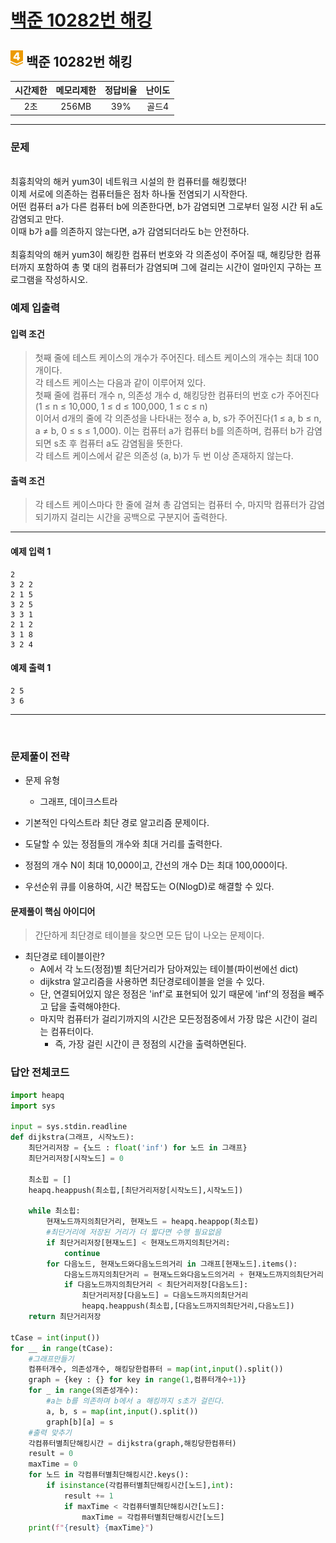 
# [백준 10282번 해킹](https://www.acmicpc.net/problem/10282)

## <img src="https://raw.githubusercontent.com/gudals-kim/Studyroom/0c61bf1ad9b6434ff624dbab4012654df8c92b01/codingtest/img/rank/gold_4.svg" width="20">  백준 10282번 해킹  


| 시간제한 | 메모리제한 | 정답비율 | 난이도 | 
|:----:|:-----:|:----:|:---:|
|  2초  | 256MB | 39%  | 골드4 |

---

### 문제

<br> 최흉최악의 해커 yum3이 네트워크 시설의 한 컴퓨터를 해킹했다!
<br> 이제 서로에 의존하는 컴퓨터들은 점차 하나둘 전염되기 시작한다.
<br> 어떤 컴퓨터 a가 다른 컴퓨터 b에 의존한다면, b가 감염되면 그로부터 일정 시간 뒤 a도 감염되고 만다.
<br> 이때 b가 a를 의존하지 않는다면, a가 감염되더라도 b는 안전하다.
<br> 
<br> 최흉최악의 해커 yum3이 해킹한 컴퓨터 번호와 각 의존성이 주어질 때, 해킹당한 컴퓨터까지 포함하여 총 몇 대의 컴퓨터가 감염되며 그에 걸리는 시간이 얼마인지 구하는 프로그램을 작성하시오.



### 예제 입출력

#### 입력 조건
> 첫째 줄에 테스트 케이스의 개수가 주어진다. 테스트 케이스의 개수는 최대 100개이다.  <br> 
> 각 테스트 케이스는 다음과 같이 이루어져 있다. <br>
> 첫째 줄에 컴퓨터 개수 n, 의존성 개수 d, 해킹당한 컴퓨터의 번호 c가 주어진다(1 ≤ n ≤ 10,000, 1 ≤ d ≤ 100,000, 1 ≤ c ≤ n) <br>
> 이어서 d개의 줄에 각 의존성을 나타내는 정수 a, b, s가 주어진다(1 ≤ a, b ≤ n, a ≠ b, 0 ≤ s ≤ 1,000). 이는 컴퓨터 a가 컴퓨터 b를 의존하며, 컴퓨터 b가 감염되면 s초 후 컴퓨터 a도 감염됨을 뜻한다. <br>
> 각 테스트 케이스에서 같은 의존성 (a, b)가 두 번 이상 존재하지 않는다. <br>
#### 출력 조건
> 각 테스트 케이스마다 한 줄에 걸쳐 총 감염되는 컴퓨터 수, 마지막 컴퓨터가 감염되기까지 걸리는 시간을 공백으로 구분지어 출력한다. <br>
---
#### 예제 입력 1
```
2
3 2 2
2 1 5
3 2 5
3 3 1
2 1 2
3 1 8
3 2 4
```
#### 예제 출력 1
```
2 5
3 6
```

---


<br>

### 문제풀이 전략
- 문제 유형
  - 그래프, 데이크스트라

- 기본적인 다익스트라 최단 경로 알고리즘 문제이다.
- 도달할 수 있는 정점들의 개수와 최대 거리를 출력한다.
- 정점의 개수 N이 최대 10,000이고, 간선의 개수 D는 최대 100,000이다.
- 우선순위 큐를 이용하여, 시간 복잡도는 O(NlogD)로 해결할 수 있다.

#### 문제풀이 핵심 아이디어
> 간단하게 최단경로 테이블을 찾으면 모든 답이 나오는 문제이다.

- 최단경로 테이블이란?
  - A에서 각 노드(정점)별 최단거리가 담아져있는 테이블(파이썬에선 dict)
  - dijkstra 알고리즘을 사용하면 최단경로테이블을 얻을 수 있다.
  - 단, 연결되어있지 않은 정점은 'inf'로 표현되어 있기 때문에 'inf'의 정점을 빼주고 답을 출력해야한다.
  - 마지막 컴퓨터가 걸리기까지의 시간은 모든정점중에서 가장 많은 시간이 걸리는 컴퓨터이다.
    - 즉, 가장 걸린 시간이 큰 정점의 시간을 출력하면된다.



### 답안 전체코드

```py
import heapq
import sys

input = sys.stdin.readline
def dijkstra(그래프, 시작노드):
    최단거리저장 = {노드 : float('inf') for 노드 in 그래프}
    최단거리저장[시작노드] = 0

    최소힙 = []
    heapq.heappush(최소힙,[최단거리저장[시작노드],시작노드])

    while 최소힙:
        현재노드까지의최단거리, 현재노드 = heapq.heappop(최소힙)
        #최단거리에 저장된 거리가 더 짧다면 수행 필요없음
        if 최단거리저장[현재노드] < 현재노드까지의최단거리:
            continue
        for 다음노드, 현재노드와다음노드의거리 in 그래프[현재노드].items():
            다음노드까지의최단거리 = 현재노드와다음노드의거리 + 현재노드까지의최단거리
            if 다음노드까지의최단거리 < 최단거리저장[다음노드]:
                최단거리저장[다음노드] = 다음노드까지의최단거리
                heapq.heappush(최소힙,[다음노드까지의최단거리,다음노드])
    return 최단거리저장

tCase = int(input())
for __ in range(tCase):
    #그래프만들기
    컴퓨터개수, 의존성개수, 해킹당한컴퓨터 = map(int,input().split())
    graph = {key : {} for key in range(1,컴퓨터개수+1)}
    for _ in range(의존성개수):
        #a는 b를 의존하며 b에서 a 해킹까지 s초가 걸린다.
        a, b, s = map(int,input().split())
        graph[b][a] = s
    #출력 맞추기
    각컴퓨터별최단해킹시간 = dijkstra(graph,해킹당한컴퓨터)
    result = 0
    maxTime = 0
    for 노드 in 각컴퓨터별최단해킹시간.keys():
        if isinstance(각컴퓨터별최단해킹시간[노드],int):
            result += 1
            if maxTime < 각컴퓨터별최단해킹시간[노드]:
                maxTime = 각컴퓨터별최단해킹시간[노드]
    print(f"{result} {maxTime}")
```
